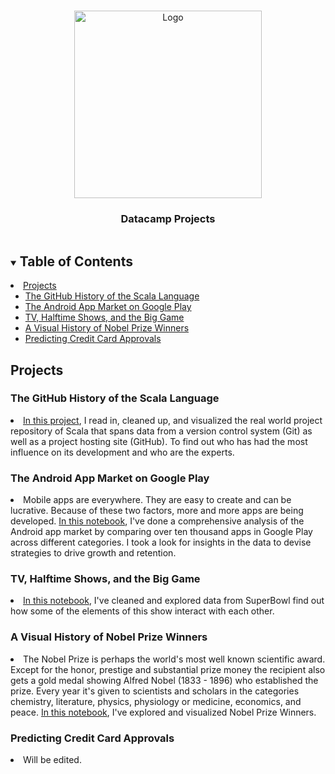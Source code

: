 
<!-- PROJECT LOGO -->
<br />
<p align="center">
  <a href="https://github.com/eren-darici/datacamp-projects">
    <img src="https://res-5.cloudinary.com/crunchbase-production/image/upload/c_lpad,f_auto,q_auto:eco/hq30ze9287y9ztkmcdhy" alt="Logo" width="300" height="300">
  </a>

  <h3 align="center">Datacamp Projects</h3>

</p>



<!-- TABLE OF CONTENTS -->
<details open="open">
  <summary><h2 style="display: inline-block">Table of Contents</h2></summary>
    <li>
      <a href="#Projects">Projects</a>
      <ul>
        <li><a href="#the-github-history-of-the-scala-language">The GitHub History of the Scala Language</a></li>
        <li><a href="#the-android-app-market-on-google-play">The Android App Market on Google Play</a></li>
        <li><a href="#tv-halftime-shows-and-the-big-game">TV, Halftime Shows, and the Big Game</a></li>
        <li><a href="#a-visual-history-of-nobel-prize-winners">A Visual History of Nobel Prize Winners</a></li>
        <li><a href="#predicting-credit-card-approvals">Predicting Credit Card Approvals</a></li>
      </ul>
    </li>



<!-- ABOUT THE PROJECT -->
## Projects

### The GitHub History of the Scala Language 

<li><a href="https://github.com/eren-darici/datacamp-projects/tree/master/The%20GitHub%20History%20of%20the%20Scala%20Language">In this project</a>, I read in, cleaned up, and visualized the real world project repository of Scala that spans data from a version control system (Git) as well as a project hosting site (GitHub). To find out who has had the most influence on its development and who are the experts.</li>

### The Android App Market on Google Play
<li>Mobile apps are everywhere. They are easy to create and can be lucrative. Because of these two factors, more and more apps are being developed. <a href = "https://github.com/eren-darici/datacamp-projects/tree/master/The%20Android%20App%20Market%20on%20Google%20Play">In this notebook</a>, I've done a comprehensive analysis of the Android app market by comparing over ten thousand apps in Google Play across different categories. I took a look for insights in the data to devise strategies to drive growth and retention.</li>

### TV, Halftime Shows, and the Big Game
<li><a href="https://github.com/eren-darici/datacamp-projects/tree/master/TV%2C%20Halftime%20Shows%2C%20and%20the%20Big%20Game">In this notebook</a>, I've cleaned and explored data from SuperBowl find out how some of the elements of this show interact with each other.</li>

### A Visual History of Nobel Prize Winners
<li>The Nobel Prize is perhaps the world's most well known scientific award. Except for the honor, prestige and substantial prize money the recipient also gets a gold medal showing Alfred Nobel (1833 - 1896) who established the prize. Every year it's given to scientists and scholars in the categories chemistry, literature, physics, physiology or medicine, economics, and peace. <a href="https://github.com/eren-darici/datacamp-projects/tree/master/A%20Visual%20History%20of%20Nobel%20Prize%20Winners">In this notebook</a>, I've explored and visualized Nobel Prize Winners.</li>

### Predicting Credit Card Approvals
<li>Will be edited.
</li>
